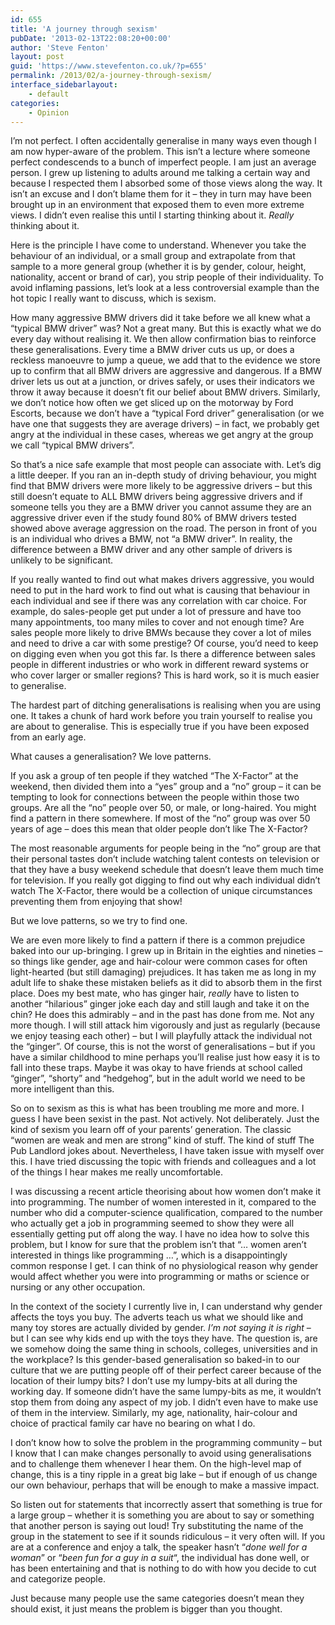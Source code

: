 ```yaml
---
id: 655
title: 'A journey through sexism'
pubDate: '2013-02-13T22:08:20+00:00'
author: 'Steve Fenton'
layout: post
guid: 'https://www.stevefenton.co.uk/?p=655'
permalink: /2013/02/a-journey-through-sexism/
interface_sidebarlayout:
    - default
categories:
    - Opinion
---
```


I’m not perfect. I often accidentally generalise in many ways even though I am now hyper-aware of the problem. This isn’t a lecture where someone perfect condescends to a bunch of imperfect people. I am just an average person. I grew up listening to adults around me talking a certain way and because I respected them I absorbed some of those views along the way. It isn’t an excuse and I don’t blame them for it – they in turn may have been brought up in an environment that exposed them to even more extreme views. I didn’t even realise this until I starting thinking about it. *Really* thinking about it.

Here is the principle I have come to understand. Whenever you take the behaviour of an individual, or a small group and extrapolate from that sample to a more general group (whether it is by gender, colour, height, nationality, accent or brand of car), you strip people of their individuality. To avoid inflaming passions, let’s look at a less controversial example than the hot topic I really want to discuss, which is sexism.

How many aggressive BMW drivers did it take before we all knew what a “typical BMW driver” was? Not a great many. But this is exactly what we do every day without realising it. We then allow confirmation bias to reinforce these generalisations. Every time a BMW driver cuts us up, or does a reckless manoeuvre to jump a queue, we add that to the evidence we store up to confirm that all BMW drivers are aggressive and dangerous. If a BMW driver lets us out at a junction, or drives safely, or uses their indicators we throw it away because it doesn’t fit our belief about BMW drivers. Similarly, we don’t notice how often we get sliced up on the motorway by Ford Escorts, because we don’t have a “typical Ford driver” generalisation (or we have one that suggests they are average drivers) – in fact, we probably get angry at the individual in these cases, whereas we get angry at the group we call “typical BMW drivers”.

So that’s a nice safe example that most people can associate with. Let’s dig a little deeper. If you ran an in-depth study of driving behaviour, you might find that BMW drivers were more likely to be aggressive drivers – but this still doesn’t equate to ALL BMW drivers being aggressive drivers and if someone tells you they are a BMW driver you cannot assume they are an aggressive driver even if the study found 80% of BMW drivers tested showed above average aggression on the road. The person in front of you is an individual who drives a BMW, not “a BMW driver”. In reality, the difference between a BMW driver and any other sample of drivers is unlikely to be significant.

If you really wanted to find out what makes drivers aggressive, you would need to put in the hard work to find out what is causing that behaviour in each individual and see if there was any correlation with car choice. For example, do sales-people get put under a lot of pressure and have too many appointments, too many miles to cover and not enough time? Are sales people more likely to drive BMWs because they cover a lot of miles and need to drive a car with some prestige? Of course, you’d need to keep on digging even when you got this far. Is there a difference between sales people in different industries or who work in different reward systems or who cover larger or smaller regions? This is hard work, so it is much easier to generalise.

The hardest part of ditching generalisations is realising when you are using one. It takes a chunk of hard work before you train yourself to realise you are about to generalise. This is especially true if you have been exposed from an early age.

What causes a generalisation? We love patterns.

If you ask a group of ten people if they watched “The X-Factor” at the weekend, then divided them into a “yes” group and a “no” group – it can be tempting to look for connections between the people within those two groups. Are all the “no” people over 50, or male, or long-haired. You might find a pattern in there somewhere. If most of the “no” group was over 50 years of age – does this mean that older people don’t like The X-Factor?

The most reasonable arguments for people being in the “no” group are that their personal tastes don’t include watching talent contests on television or that they have a busy weekend schedule that doesn’t leave them much time for television. If you really got digging to find out why each individual didn’t watch The X-Factor, there would be a collection of unique circumstances preventing them from enjoying that show!

But we love patterns, so we try to find one.

We are even more likely to find a pattern if there is a common prejudice baked into our up-bringing. I grew up in Britain in the eighties and nineties – so things like gender, age and hair-colour were common cases for often light-hearted (but still damaging) prejudices. It has taken me as long in my adult life to shake these mistaken beliefs as it did to absorb them in the first place. Does my best mate, who has ginger hair, *really* have to listen to another “hilarious” ginger joke each day and still laugh and take it on the chin? He does this admirably – and in the past has done from me. Not any more though. I will still attack him vigorously and just as regularly (because we enjoy teasing each other) – but I will playfully attack the individual not the “ginger”. Of course, this is not the worst of generalisations – but if you have a similar childhood to mine perhaps you’ll realise just how easy it is to fall into these traps. Maybe it was okay to have friends at school called “ginger”, “shorty” and “hedgehog”, but in the adult world we need to be more intelligent than this.

So on to sexism as this is what has been troubling me more and more. I guess I have been sexist in the past. Not actively. Not deliberately. Just the kind of sexism you learn off of your parents’ generation. The classic “women are weak and men are strong” kind of stuff. The kind of stuff The Pub Landlord jokes about. Nevertheless, I have taken issue with myself over this. I have tried discussing the topic with friends and colleagues and a lot of the things I hear makes me really uncomfortable.

I was discussing a recent article theorising about how women don’t make it into programming. The number of women interested in it, compared to the number who did a computer-science qualification, compared to the number who actually get a job in programming seemed to show they were all essentially getting put off along the way. I have no idea how to solve this problem, but I know for sure that the problem isn’t that “… women aren’t interested in things like programming …”, which is a disappointingly common response I get. I can think of no physiological reason why gender would affect whether you were into programming or maths or science or nursing or any other occupation.

In the context of the society I currently live in, I can understand why gender affects the toys you buy. The adverts teach us what we should like and many toy stores are actually divided by gender. *I’m not saying it is right* – but I can see why kids end up with the toys they have. The question is, are we somehow doing the same thing in schools, colleges, universities and in the workplace? Is this gender-based generalisation so baked-in to our culture that we are putting people off of their perfect career because of the location of their lumpy bits? I don’t use my lumpy-bits at all during the working day. If someone didn’t have the same lumpy-bits as me, it wouldn’t stop them from doing any aspect of my job. I didn’t even have to make use of them in the interview. Similarly, my age, nationality, hair-colour and choice of practical family car have no bearing on what I do.

I don’t know how to solve the problem in the programming community – but I know that I can make changes personally to avoid using generalisations and to challenge them whenever I hear them. On the high-level map of change, this is a tiny ripple in a great big lake – but if enough of us change our own behaviour, perhaps that will be enough to make a massive impact.

So listen out for statements that incorrectly assert that something is true for a large group – whether it is something you are about to say or something that another person is saying out loud! Try substituting the name of the group in the statement to see if it sounds ridiculous – it very often will. If you are at a conference and enjoy a talk, the speaker hasn’t “*done well for a woman*” or “*been fun for a guy in a suit*“, the individual has done well, or has been entertaining and that is nothing to do with how you decide to cut and categorize people.

Just because many people use the same categories doesn’t mean they should exist, it just means the problem is bigger than you thought.